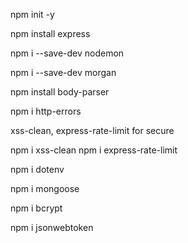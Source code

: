npm init -y

npm install express

npm i --save-dev nodemon

npm i --save-dev morgan

npm install body-parser

npm i http-errors

xss-clean, express-rate-limit for secure

npm i xss-clean
npm i express-rate-limit


npm i dotenv

npm i mongoose

npm i bcrypt

npm i jsonwebtoken